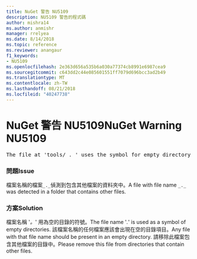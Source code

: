 ```yaml
---
title: NuGet 警告 NU5109
description: NU5109 警告的程式碼
author: mishra14
ms.author: anmishr
manager: rrelyea
ms.date: 8/14/2018
ms.topic: reference
ms.reviewer: anangaur
f1_keywords:
- NU5109
ms.openlocfilehash: 2e363d656a535b6a030a77374cb8991e6987cea9
ms.sourcegitcommit: c643dd2c44e085601551ff7079d696bcc3ad2b49
ms.translationtype: MT
ms.contentlocale: zh-TW
ms.lasthandoff: 08/21/2018
ms.locfileid: "40247738"
---
```

# <a name="nuget-warning-nu5109"></a><span data-ttu-id="6aa5c-103">NuGet 警告 NU5109</span><span class="sxs-lookup"><span data-stu-id="6aa5c-103">NuGet Warning NU5109</span></span>
<pre>The file at 'tools/_._' uses the symbol for empty directory '_._', but it is present in a directory that contains other files. Please remove this file from directories that contain other files.</pre>

### <a name="issue"></a><span data-ttu-id="6aa5c-104">問題</span><span class="sxs-lookup"><span data-stu-id="6aa5c-104">Issue</span></span>

<span data-ttu-id="6aa5c-105">檔案名稱的檔案`_._`偵測到包含其他檔案的資料夾中。</span><span class="sxs-lookup"><span data-stu-id="6aa5c-105">A file with file name `_._` was detected in a folder that contains other files.</span></span>


### <a name="solution"></a><span data-ttu-id="6aa5c-106">方案</span><span class="sxs-lookup"><span data-stu-id="6aa5c-106">Solution</span></span>

 <span data-ttu-id="6aa5c-107">檔案名稱 '_。_' 用為空的目錄的符號。</span><span class="sxs-lookup"><span data-stu-id="6aa5c-107">The file name '_._' is used as a symbol of empty directories.</span></span> <span data-ttu-id="6aa5c-108">該檔案名稱的任何檔案應該會出現在空的目錄項目。</span><span class="sxs-lookup"><span data-stu-id="6aa5c-108">Any file with that file name should be present in an empty directory.</span></span> <span data-ttu-id="6aa5c-109">請移除此檔案包含其他檔案的目錄中。</span><span class="sxs-lookup"><span data-stu-id="6aa5c-109">Please remove this file from directories that contain other files.</span></span>


